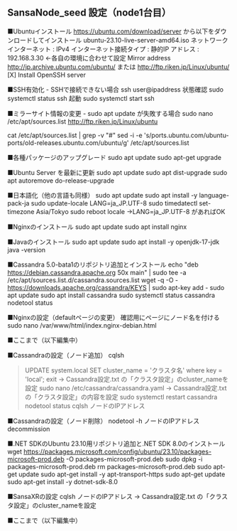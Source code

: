 SansaNode_seed 設定（node1台目）
--------------------------------
■Ubuntuインストール
  https://ubuntu.com/download/server から以下をダウンロードしてインストール
    ubuntu-23.10-live-server-amd64.iso
  ネットワーク
    インターネット : IPv4
      インターネット接続タイプ : 静的IP
      アドレス                 : 192.168.3.30 ←各自の環境に合わせて設定
  Mirror address
    http://jp.archive.ubuntu.com/ubuntu/  または
    http://ftp.riken.jp/Linux/ubuntu/
  [X] Install OpenSSH server

■SSH有効化 - SSHで接続できない場合  ssh user@ipaddress
  状態確認
    sudo systemctl status ssh
  起動
    sudo systemctl start ssh

■ミラーサイト情報の変更 - sudo apt update が失敗する場合
  sudo nano /etc/apt/sources.list
    http://ftp.riken.jp/Linux/ubuntu

cat /etc/apt/sources.list | grep -v "#"
sed -i -e 's/ports.ubuntu.com\/ubuntu-ports/old-releases.ubuntu.com\/ubuntu/g' /etc/apt/sources.list

■各種パッケージのアップグレード
  sudo apt update
  sudo apt-get upgrade

■Ubuntu Server を最新に更新
  sudo apt update
  sudo apt dist-upgrade
  sudo apt autoremove
  do-release-upgrade

■日本語化（他の言語も同様）
  sudo apt update
  sudo apt install -y language-pack-ja
  sudo update-locale LANG=ja_JP.UTF-8
  sudo timedatectl set-timezone Asia/Tokyo
  sudo reboot
  locale
  →LANG=ja_JP.UTF-8 があればOK

■Nginxのインストール
  sudo apt update
  sudo apt install nginx

■Javaのインストール
  sudo apt update
  sudo apt install -y openjdk-17-jdk
  java -version

■Cassandra 5.0-bata1のリポジトリ追加とインストール
  echo "deb https://debian.cassandra.apache.org 50x main" | sudo tee -a /etc/apt/sources.list.d/cassandra.sources.list
  wget -q -O - https://downloads.apache.org/cassandra/KEYS | sudo apt-key add -
  sudo apt update
  sudo apt install cassandra
  sudo systemctl status cassandra
  nodetool status

■Nginxの設定（defaultページの変更）
  確認用にページにノード名を付ける
  sudo nano /var/www/html/index.nginx-debian.html

■ここまで（以下編集中）

■Cassandraの設定（ノード追加）
  cqlsh
  > UPDATE system.local SET cluster_name = 'クラスタ名' where key = 'local';
  > exit
  → Cassandra設定.txt の「クラスタ設定」のcluster_nameを設定
  sudo nano /etc/cassandra/cassandra.yaml
  → Cassandra設定.txt の「クラスタ設定」の内容を設定
  sudo systemctl restart cassandra
  nodetool status
  cqlsh ノードのIPアドレス

■Cassandraの設定（ノード削除）
  nodetool -h ノードのIPアドレス decommission





■.NET SDKのUbuntu 23.10用リポジトリ追加と.NET SDK 8.0のインストール
  wget https://packages.microsoft.com/config/ubuntu/23.10/packages-microsoft-prod.deb -O packages-microsoft-prod.deb
  sudo dpkg -i packages-microsoft-prod.deb
  rm packages-microsoft-prod.deb
  sudo apt-get update
  sudo apt-get install -y apt-transport-https
  sudo apt-get update
  sudo apt-get install -y dotnet-sdk-8.0

■SansaXRの設定
  cqlsh ノードのIPアドレス
  → Cassandra設定.txt の「クラスタ設定」のcluster_nameを設定

■ここまで（以下編集中）

 